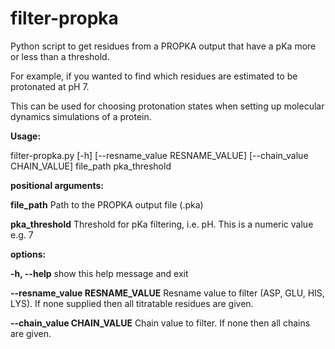 # filter-propka
Python script to get residues from a PROPKA output that have a pKa more or less than a threshold. 

For example, if you wanted to find which residues are estimated to be protonated at pH 7.

This can be used for choosing protonation states when setting up molecular dynamics simulations of a protein.

**Usage:** 

filter-propka.py [-h] [--resname_value RESNAME_VALUE] [--chain_value CHAIN_VALUE] file_path pka_threshold


**positional arguments:**

**file_path**             Path to the PROPKA output file (.pka)
 
**pka_threshold**         Threshold for pKa filtering, i.e. pH. This is a numeric value e.g. 7

**options:**

**-h, --help**            show this help message and exit

**--resname_value RESNAME_VALUE**
                        Resname value to filter (ASP, GLU, HIS, LYS). If none supplied then all titratable residues are given.
                        
**--chain_value CHAIN_VALUE**
                      Chain value to filter. If none then all chains are given.
